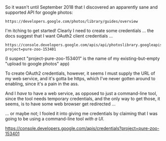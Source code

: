 So it wasn't until September 2018 that I discovered an apparently sane and supported API for google photos:

    https://developers.google.com/photos/library/guides/overview

I'm itching to get started!  Clearly I need to create some credentials ... the docs suggest that I want OAuth2 client credentials ...

    https://console.developers.google.com/apis/api/photoslibrary.googleapis.com/overview?project=pure-zoo-153401

(I suspect "project-pure-zoo-153401" is the name of my existing-but-empty "upload to google photos" app)

To create OAuth2 credentials, however, it seems I must supply the URL of my web service, and it's gotta be https, which I've never gotten around to enabling, since it's a pain in the ass.

And I _have_ to have a web service, as opposed to just a command-line tool, since the tool needs temporary credentials, and the only way to get those, it seems, is to have some web browser get redirected ...

... or maybe not; I fooled it into giving me credentials by claiming that I was going to be using a command-line tool _with a UI_.

https://console.developers.google.com/apis/credentials?project=pure-zoo-153401
